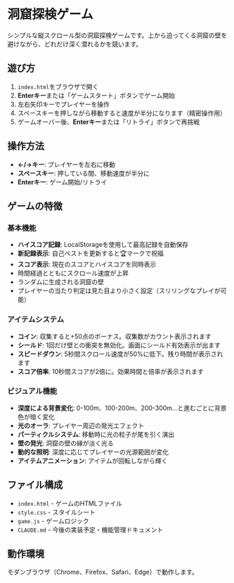 # 洞窟探検ゲーム

シンプルな縦スクロール型の洞窟探検ゲームです。上から迫ってくる洞窟の壁を避けながら、どれだけ深く潜れるかを競います。

## 遊び方

1. `index.html`をブラウザで開く
2. **Enterキー**または「ゲームスタート」ボタンでゲーム開始
3. 左右矢印キーでプレイヤーを操作
4. スペースキーを押しながら移動すると速度が半分になります（精密操作用）
5. ゲームオーバー後、**Enterキー**または「リトライ」ボタンで再挑戦

## 操作方法

- **←/→キー**: プレイヤーを左右に移動
- **スペースキー**: 押している間、移動速度が半分に
- **Enterキー**: ゲーム開始/リトライ

## ゲームの特徴

### 基本機能
- **ハイスコア記録**: LocalStorageを使用して最高記録を自動保存
- **新記録表示**: 自己ベストを更新すると🏆マークで祝福
- **スコア表示**: 現在のスコアとハイスコアを同時表示
- 時間経過とともにスクロール速度が上昇
- ランダムに生成される洞窟の壁
- プレイヤーの当たり判定は見た目より小さく設定（スリリングなプレイが可能）

### アイテムシステム
- **コイン**: 収集すると+50点のボーナス。収集数がカウント表示されます
- **シールド**: 1回だけ壁との衝突を無効化。画面にシールド有効表示が出ます
- **スピードダウン**: 5秒間スクロール速度が50%に低下。残り時間が表示されます
- **スコア倍率**: 10秒間スコアが2倍に。効果時間と倍率が表示されます

### ビジュアル機能
- **深度による背景変化**: 0-100m、100-200m、200-300m...と進むごとに背景色が暗く変化
- **光のオーラ**: プレイヤー周辺の発光エフェクト
- **パーティクルシステム**: 移動時に光の粒子が尾を引く演出
- **壁の発光**: 洞窟の壁の縁が淡く光る
- **動的な照明**: 深度に応じてプレイヤーの光源範囲が変化
- **アイテムアニメーション**: アイテムが回転しながら輝く

## ファイル構成

- `index.html` - ゲームのHTMLファイル
- `style.css` - スタイルシート
- `game.js` - ゲームロジック
- `CLAUDE.md` - 今後の実装予定・機能管理ドキュメント

## 動作環境

モダンブラウザ（Chrome、Firefox、Safari、Edge）で動作します。